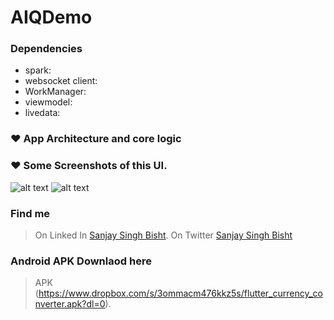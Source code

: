 # AIQDemo
### Dependencies
 - spark: 
 - websocket client: 
 - WorkManager: 
 - viewmodel: 
 - livedata: 

### ❤ App Architecture and core logic


###  ❤ Some Screenshots of this UI.	

![alt text](https://github.com/sanjaysingh1990/AQIDemo/blob/main/screenshots/home.jpeg.jpg?raw=true)
![alt text](https://github.com/sanjaysingh1990/AQIDemo/blob/main/screenshots/sparkanimation.jpeg.jpeg.jpg?raw=true)

### Find me
> On Linked In [Sanjay Singh Bisht](https://www.linkedin.com/in/sanjay-singh-bisht-a036772b/).
> On Twitter [Sanjay Singh Bisht](https://twitter.com/sanju_bisht1990)


### Android APK Downlaod here
> APK (https://www.dropbox.com/s/3ommacm476kkz5s/flutter_currency_converter.apk?dl=0).




